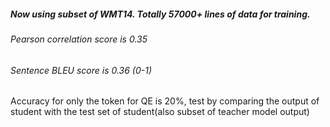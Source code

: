 ##### Now using subset of WMT14. Totally 57000+ lines of data for training.
###### Pearson correlation score is 0.35 
###### Sentence BLEU score is 0.36 (0-1)

Accuracy for only the token for QE is 20%, test by comparing the output of student with the test set of student(also subset of teacher model output)
